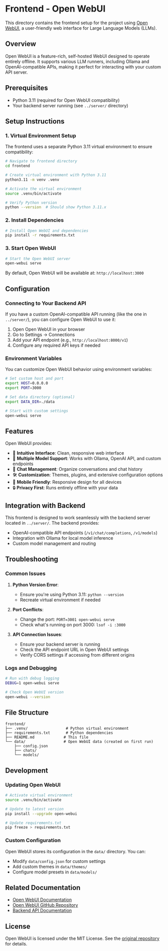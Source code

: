 # Frontend - Open WebUI

This directory contains the frontend setup for the project using [Open WebUI](https://github.com/open-webui/open-webui), a user-friendly web interface for Large Language Models (LLMs).

## Overview

Open WebUI is a feature-rich, self-hosted WebUI designed to operate entirely offline. It supports various LLM runners, including Ollama and OpenAI-compatible APIs, making it perfect for interacting with your custom API server.

## Prerequisites

- Python 3.11 (required for Open WebUI compatibility)
- Your backend server running (see `../server/` directory)

## Setup Instructions

### 1. Virtual Environment Setup

The frontend uses a separate Python 3.11 virtual environment to ensure compatibility:

```bash
# Navigate to frontend directory
cd frontend

# Create virtual environment with Python 3.11
python3.11 -m venv .venv

# Activate the virtual environment
source .venv/bin/activate

# Verify Python version
python --version  # Should show Python 3.11.x
```

### 2. Install Dependencies

```bash
# Install Open WebUI and dependencies
pip install -r requirements.txt
```

### 3. Start Open WebUI

```bash
# Start the Open WebUI server
open-webui serve
```

By default, Open WebUI will be available at: `http://localhost:3000`

## Configuration

### Connecting to Your Backend API

If you have a custom OpenAI-compatible API running (like the one in `../server/`), you can configure Open WebUI to use it:

1. Open Open WebUI in your browser
2. Go to Settings → Connections
3. Add your API endpoint (e.g., `http://localhost:8000/v1`)
4. Configure any required API keys if needed

### Environment Variables

You can customize Open WebUI behavior using environment variables:

```bash
# Set custom host and port
export HOST=0.0.0.0
export PORT=3000

# Set data directory (optional)
export DATA_DIR=./data

# Start with custom settings
open-webui serve
```

## Features

Open WebUI provides:

- 🎨 **Intuitive Interface**: Clean, responsive web interface
- 🔗 **Multiple Model Support**: Works with Ollama, OpenAI API, and custom endpoints
- 💬 **Chat Management**: Organize conversations and chat history
- 🛠️ **Customization**: Themes, plugins, and extensive configuration options
- 📱 **Mobile Friendly**: Responsive design for all devices
- 🔒 **Privacy First**: Runs entirely offline with your data

## Integration with Backend

This frontend is designed to work seamlessly with the backend server located in `../server/`. The backend provides:

- OpenAI-compatible API endpoints (`/v1/chat/completions`, `/v1/models`)
- Integration with Ollama for local model inference
- Custom model management and routing

## Troubleshooting

### Common Issues

1. **Python Version Error**: 
   - Ensure you're using Python 3.11: `python --version`
   - Recreate virtual environment if needed

2. **Port Conflicts**:
   - Change the port: `PORT=3001 open-webui serve`
   - Check what's running on port 3000: `lsof -i :3000`

3. **API Connection Issues**:
   - Ensure your backend server is running
   - Check the API endpoint URL in Open WebUI settings
   - Verify CORS settings if accessing from different origins

### Logs and Debugging

```bash
# Run with debug logging
DEBUG=1 open-webui serve

# Check Open WebUI version
open-webui --version
```

## File Structure

```
frontend/
├── .venv/                 # Python virtual environment
├── requirements.txt       # Python dependencies
├── README.md             # This file
└── data/                 # Open WebUI data (created on first run)
    ├── config.json
    ├── chats/
    └── models/
```

## Development

### Updating Open WebUI

```bash
# Activate virtual environment
source .venv/bin/activate

# Update to latest version
pip install --upgrade open-webui

# Update requirements.txt
pip freeze > requirements.txt
```

### Custom Configuration

Open WebUI stores its configuration in the `data/` directory. You can:

- Modify `data/config.json` for custom settings
- Add custom themes in `data/themes/`
- Configure model presets in `data/models/`

## Related Documentation

- [Open WebUI Documentation](https://docs.openwebui.com/)
- [Open WebUI GitHub Repository](https://github.com/open-webui/open-webui)
- [Backend API Documentation](../server/README.md)

## License

Open WebUI is licensed under the MIT License. See the [original repository](https://github.com/open-webui/open-webui) for details.